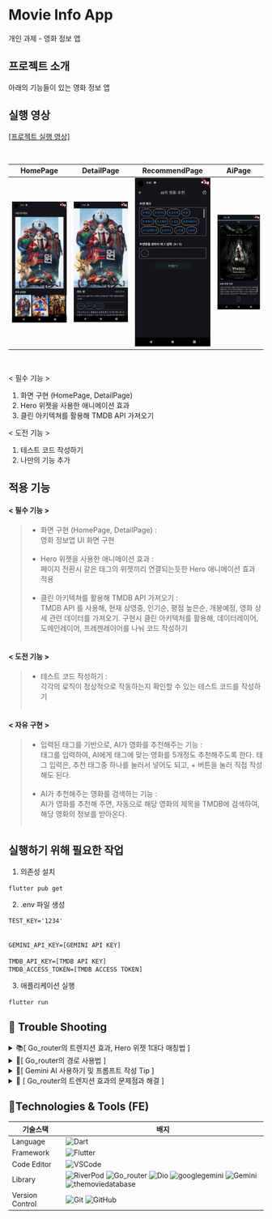 # Movie Info App
개인 과제 - 영화 정보 앱

## 프로젝트 소개
아래의 기능들이 있는 영화 정보 앱

## 실행 영상
[[프로젝트 실행 영상]](https://youtu.be/OFab2P-uKIw)

<br>

| HomePage | DetailPage | RecommendPage | AiPage |
| --- | --- | --- | --- |
| <img src='readme/HomePage.png'> | <img src='readme/DetailPage.png'> | <img src='readme/RecommendPage.png'> | <img src='readme/AiPage.png'> |

<br>

< 필수 기능 > 
1. 화면 구현 (HomePage, DetailPage)
2. Hero 위젯을 사용한 애니메이션 효과
3. 클린 아키텍쳐를 활용해 TMDB API 가져오기

< 도전 기능 >
1. 테스트 코드 작성하기
2. 나만의 기능 추가
    
## 적용 기능
#### < 필수 기능 >
>* 화면 구현 (HomePage, DetailPage) : 
<br>영화 정보앱 UI 화면 구현<br><br>
>* Hero 위젯을 사용한 애니메이션 효과 : 
<br>페이지 전환시 같은 태그의 위젯끼리 연결되는듯한 Hero 애니메이션 효과 적용<br><br>
>* 클린 아키텍쳐를 활용해 TMDB API 가져오기 : 
<br>TMDB API 를 사용해, 현재 상영중, 인기순, 평점 높은순, 개봉예정, 영화 상세 관련 데이터를 가져오기. 구현시 클린 아키텍처를 활용해, 데이터레이어, 도메인레이어, 프레젠레이어를 나눠 코드 작성하기<br><br>
#### < 도전 기능 >
>* 테스트 코드 작성하기 :
<br>각각의 로직이 정상적으로 작동하는지 확인할 수 있는 테스트 코드를 작성하기<br><br>
#### < 자유 구현 >
>* 입력된 태그를 기반으로, AI가 영화를 추천해주는 기능 : 
<br>태그를 입력하여, AI에게 태그에 맞는 영화를 5개정도 추천해주도록 한다. 태그 입력은, 추천 태그중 하나를 눌러서 넣어도 되고, + 버튼을 눌러 직접 작성해도 된다.<br><br>
>* AI가 추천해주는 영화를 검색하는 기능 : <br>AI가 영화를 추천해 주면, 자동으로 해당 영화의 제목을 TMDB에 검색하여, 해당 영화의 정보를 받아온다.<br><br>

## 실행하기 위해 필요한 작업
1. 의존성 설치

`flutter pub get`

2. .env 파일 생성

```
TEST_KEY='1234'


GEMINI_API_KEY=[GEMINI API KEY]

TMDB_API_KEY=[TMDB API KEY]
TMDB_ACCESS_TOKEN=[TMDB ACCESS TOKEN]
```

3. 애플리케이션 실행
   
`flutter run`

## 🚨 Trouble Shooting

<details>
<summary>📚[ Go_router의 트렌지션 효과, Hero 위젯 1대다 매칭법 ]</summary>
<div markdown="1">

### [ TIL - Go_router의 트렌지션 효과, Hero 위젯 1대다 매칭법 ](https://hamiric.tistory.com/99)

 <br>
</div>
</details>

<details>
<summary>🚀[ Go_router의 경로 사용법 ]</summary>
<div markdown="1">

### [ TIL - Go_router 경로에 대하여 ](https://hamiric.tistory.com/100)

 <br>
</div>
</details>

<details>
<summary>💬[ Gemini AI 사용하기 및 프롬프트 작성 Tip ]</summary>
<div markdown="1">

### [ TIL - Gemini AI 연동하기 및 프롬프트 작성법  ](https://hamiric.tistory.com/101)

 <br>
</div>
</details>

<details>
<summary>🐛 [ Go_router의 트렌지션 효과의 문제점과 해결 ]</summary>
<div markdown="1">

### [ TIL - Go_router Transition 효과의 문제점!  ](https://hamiric.tistory.com/102)

 <br>
</div>
</details>

## 📝Technologies & Tools (FE)

| 기술스택 | 배지 |
| --- | --- |
| Language | ![Dart](https://img.shields.io/badge/Dart-0175C2?style=flat-square&logo=Dart&logoColor=white) |
| Framework | ![Flutter](https://img.shields.io/badge/Flutter-02569B?style=flat-square&logo=Flutter&logoColor=white) |
| Code Editor | ![VSCode](https://img.shields.io/badge/VSCode-0175C2?style=flat-square) |
| Library | ![RiverPod](https://img.shields.io/badge/RiverPod-6DB33F?style=flat-square) ![Go_router](https://img.shields.io/badge/Go_router-007396?style=flat-square) ![Dio](https://img.shields.io/badge/Dio-F8A000?style=flat-square) ![googlegemini](https://img.shields.io/badge/dotenv-512BD4?style=flat-square) ![Gemini](https://img.shields.io/badge/Gemini-8E75B2?style=flat-square&logo=googlegemini&logoColor=white) ![themoviedatabase](https://img.shields.io/badge/TMDB-01B4E4?style=flat-square&logo=themoviedatabase&logoColor=white) |
| Version Control | ![Git](https://img.shields.io/badge/Git-F05032?style=flat-square&logo=Git&logoColor=white) ![GitHub](https://img.shields.io/badge/GitHub-181717?style=flat-square&logo=GitHub&logoColor=white) |
